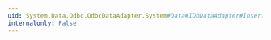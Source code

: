 ```yaml
---
uid: System.Data.Odbc.OdbcDataAdapter.System#Data#IDbDataAdapter#InsertCommand
internalonly: False
---
```

